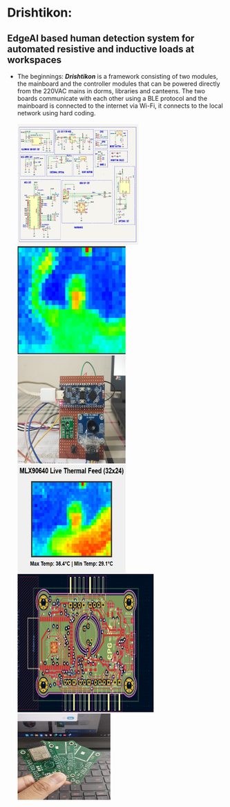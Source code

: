 # Drishtikon:
## EdgeAI based human detection system for automated resistive and inductive loads at workspaces <br>
 
+ The beginnings: ***Drishtikon*** is a framework consisting of two modules, the mainboard and the controller modules that can be powered directly from the 220VAC mains in dorms, libraries and canteens. The two boards communicate with each other using a BLE protocol and the mainboard is connected to the internet via Wi-Fi, it connects to the local network using hard coding.<br> <br>
  <div>
  <img src="https://github.com/Debanx3/Drishtikon/blob/main/Elements/pic3.png" alt="Mainboard PCB" width="280" height="280">
  <img src="https://github.com/Debanx3/Drishtikon/blob/main/Elements/feed_1.png" alt="Mainboard PCB" width="250" height="250">
  <img src="https://github.com/Debanx3/Drishtikon/blob/main/Elements/fac.jpg" alt="Mainboard PCB" width="250" height="250">
  <img src="https://github.com/Debanx3/Drishtikon/blob/main/Elements/feed_3.png" alt="Mainboard PCB" width="250" height="250">
  <img src="https://github.com/Debanx3/Drishtikon/blob/main/Elements/pic4.png" alt="Mainboard PCB" width="315" height="320">
  <img src="https://github.com/Debanx3/Drishtikon/blob/main/Elements/picx.jpg" alt="Mainboard PCB" width="215" height="200">
  </div>

